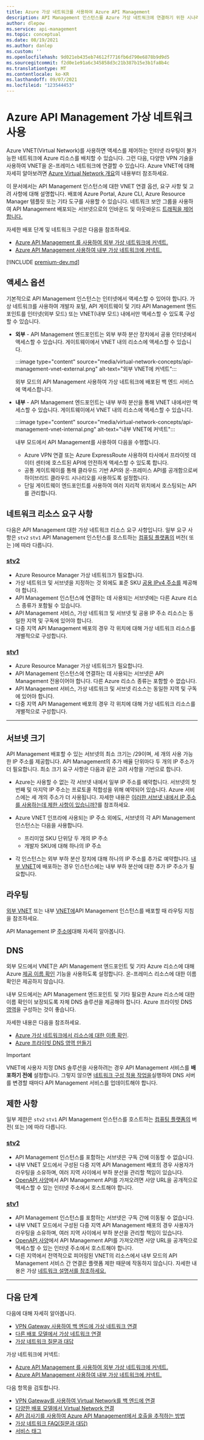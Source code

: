 ```yaml
---
title: Azure 가상 네트워크를 사용하여 Azure API Management
description: API Management 인스턴스를 Azure 가상 네트워크에 연결하기 위한 시나리오 및 요구 사항에 대해 알아봅니다.
author: dlepow
ms.service: api-management
ms.topic: conceptual
ms.date: 08/19/2021
ms.author: danlep
ms.custom: ''
ms.openlocfilehash: 9d021eb435eb74612f7716fb6d790e6878b9d9d5
ms.sourcegitcommit: f2d0e1e91a6c345858d3c21b387b15e3b1fa8b4c
ms.translationtype: MT
ms.contentlocale: ko-KR
ms.lasthandoff: 09/07/2021
ms.locfileid: "123544453"
---
```

# <a name="use-a-virtual-network-with-azure-api-management"></a>Azure API Management 가상 네트워크 사용

Azure VNET(Virtual Network)를 사용하면 액세스를 제어하는 인터넷 라우팅이 불가능한 네트워크에 Azure 리소스를 배치할 수 있습니다. 그런 다음, 다양한 VPN 기술을 사용하여 VNET을 온-프레미스 네트워크에 연결할 수 있습니다. Azure VNET에 대해 자세히 알아보려면 [Azure Virtual Network 개요](../virtual-network/virtual-networks-overview.md)의 내용부터 참조하세요.

이 문서에서는 API Management 인스턴스에 대한 VNET 연결 옵션, 요구 사항 및 고려 사항에 대해 설명합니다. 배포에 Azure Portal, Azure CLI, Azure Resource Manager 템플릿 또는 기타 도구를 사용할 수 있습니다. 네트워크 보안 그룹을 사용하여 API Management 배포되는 서브넷으로의 인바운드 및 아웃바운드 [트래픽을 제어합니다.][NetworkSecurityGroups]

자세한 배포 단계 및 네트워크 구성은 다음을 참조하세요.

* [Azure API Management 를 사용하여 외부 가상 네트워크에 커넥트.](./api-management-using-with-vnet.md)
* [Azure API Management 사용하여 내부 가상 네트워크에 커넥트.](./api-management-using-with-internal-vnet.md)

[!INCLUDE [premium-dev.md](../../includes/api-management-availability-premium-dev.md)]

## <a name="access-options"></a>액세스 옵션

기본적으로 API Management 인스턴스는 인터넷에서 액세스할 수 있어야 합니다. 가상 네트워크를 사용하여 개발자 포털, API 게이트웨이 및 기타 API Management 엔드포인트를 인터넷(외부 모드) 또는 VNET(내부 모드) 내에서만 액세스할 수 있도록 구성할 수 있습니다. 

* **외부** - API Management 엔드포인트는 외부 부하 분산 장치에서 공용 인터넷에서 액세스할 수 있습니다. 게이트웨이에서 VNET 내의 리소스에 액세스할 수 있습니다.

    :::image type="content" source="media/virtual-network-concepts/api-management-vnet-external.png" alt-text="외부 VNET에 커넥트":::

    외부 모드의 API Management 사용하여 가상 네트워크에 배포된 백 엔드 서비스에 액세스합니다.

* **내부** - API Management 엔드포인트는 내부 부하 분산을 통해 VNET 내에서만 액세스할 수 있습니다. 게이트웨이에서 VNET 내의 리소스에 액세스할 수 있습니다.

    :::image type="content" source="media/virtual-network-concepts/api-management-vnet-internal.png" alt-text="내부 VNET에 커넥트":::

    내부 모드에서 API Management를 사용하여 다음을 수행합니다.

    * Azure VPN 연결 또는 Azure ExpressRoute 사용하여 타사에서 프라이빗 데이터 센터에 호스트된 API에 안전하게 액세스할 수 있도록 합니다.
    * 공통 게이트웨이를 통해 클라우드 기반 API와 온-프레미스 API를 공개함으로써 하이브리드 클라우드 시나리오를 사용하도록 설정합니다.
    * 단일 게이트웨이 엔드포인트를 사용하여 여러 지리적 위치에서 호스팅되는 API를 관리합니다.


## <a name="network-resource-requirements"></a>네트워크 리소스 요구 사항

다음은 API Management 대한 가상 네트워크 리소스 요구 사항입니다. 일부 요구 사항은 `stv2` `stv1` API Management 인스턴스를 호스트하는 [컴퓨팅 플랫폼의](compute-infrastructure.md) 버전( 또는 )에 따라 다릅니다.

### <a name="stv2"></a>[stv2](#tab/stv2)

* Azure Resource Manager 가상 네트워크가 필요합니다.
* 가상 네트워크 및 서브넷을 지정하는 것 외에도 표준 SKU [공용 IPv4 주소를](../virtual-network/public-ip-addresses.md#standard) 제공해야 합니다.
* API Management 인스턴스에 연결하는 데 사용되는 서브넷에는 다른 Azure 리소스 종류가 포함될 수 있습니다.
* API Management 서비스, 가상 네트워크 및 서브넷 및 공용 IP 주소 리소스는 동일한 지역 및 구독에 있어야 합니다.
* 다중 지역 API Management 배포의 경우 각 위치에 대해 가상 네트워크 리소스를 개별적으로 구성합니다.

### <a name="stv1"></a>[stv1](#tab/stv1)

* Azure Resource Manager 가상 네트워크가 필요합니다.
* API Management 인스턴스에 연결하는 데 사용되는 서브넷은 API Management 전용이어야 합니다. 다른 Azure 리소스 종류는 포함할 수 없습니다.
* API Management 서비스, 가상 네트워크 및 서브넷 리소스는 동일한 지역 및 구독에 있어야 합니다.
* 다중 지역 API Management 배포의 경우 각 위치에 대해 가상 네트워크 리소스를 개별적으로 구성합니다.

---

## <a name="subnet-size"></a>서브넷 크기

API Management 배포할 수 있는 서브넷의 최소 크기는 /29이며, 세 개의 사용 가능한 IP 주소를 제공합니다. API Management의 추가 배율 단위마다 두 개의 IP 주소가 더 필요합니다. 최소 크기 요구 사항은 다음과 같은 고려 사항을 기반으로 합니다.

* Azure는 사용할 수 없는 각 서브넷 내에서 일부 IP 주소를 예약합니다. 서브넷의 첫 번째 및 마지막 IP 주소는 프로토콜 적합성을 위해 예약되어 있습니다. Azure 서비스에는 세 개의 주소가 더 사용됩니다. 자세한 내용은 [이러한 서브넷 내에서 IP 주소를 사용하는데 제한 사항이 있습니까?](../virtual-network/virtual-networks-faq.md#are-there-any-restrictions-on-using-ip-addresses-within-these-subnets)를 참조하세요.

* Azure VNET 인프라에 사용되는 IP 주소 외에도, 서브넷의 각 API Management 인스턴스는 다음을 사용합니다.
    * 프리미엄 SKU 단위당 두 개의 IP 주소 
    * 개발자 SKU에 대해 하나의 IP 주소 

* 각 인스턴스는 외부 부하 분산 장치에 대해 하나의 IP 주소를 추가로 예약합니다. [내부 VNET](./api-management-using-with-internal-vnet.md)에 배포하는 경우 인스턴스에는 내부 부하 분산에 대한 추가 IP 주소가 필요합니다.

## <a name="routing"></a>라우팅

[외부 VNET](./api-management-using-with-vnet.md#routing) 또는 내부 [VNET에](./api-management-using-with-internal-vnet.md#routing)API Management 인스턴스를 배포할 때 라우팅 지침을 참조하세요.

API Management IP [주소에](api-management-howto-ip-addresses.md)대해 자세히 알아봅니다.

## <a name="dns"></a>DNS

외부 모드에서 VNET은 API Management 엔드포인트 및 기타 Azure 리소스에 대해 Azure [제공 이름 확인](../virtual-network/virtual-networks-name-resolution-for-vms-and-role-instances.md#azure-provided-name-resolution) 기능을 사용하도록 설정합니다. 온-프레미스 리소스에 대한 이름 확인은 제공하지 않습니다. 

내부 모드에서는 API Management 엔드포인트 및 기타 필요한 Azure 리소스에 대한 이름 확인이 보장되도록 자체 DNS 솔루션을 제공해야 합니다. Azure 프라이빗 DNS [영역](../dns/private-dns-overview.md)을 구성하는 것이 좋습니다.

자세한 내용은 다음을 참조하세요. 
* [Azure 가상 네트워크에서 리소스에 대한 이름 확인](../virtual-network/virtual-networks-name-resolution-for-vms-and-role-instances.md#name-resolution-that-uses-your-own-dns-server).  
* [Azure 프라이빗 DNS 영역 만들기](../dns/private-dns-getstarted-portal.md)

> [!IMPORTANT]
> VNET에 사용자 지정 DNS 솔루션을 사용하려는 경우 API Management 서비스를 **배포하기 전에** 설정합니다. 그렇지 않으면 [네트워크 구성 적용 작업을](/rest/api/apimanagement/2020-12-01/api-management-service/apply-network-configuration-updates)실행하여 DNS 서버를 변경할 때마다 API Management 서비스를 업데이트해야 합니다.

## <a name="limitations"></a>제한 사항

일부 제한은 `stv2` `stv1` API Management 인스턴스를 호스트하는 [컴퓨팅 플랫폼의](compute-infrastructure.md) 버전( 또는 )에 따라 다릅니다.

### <a name="stv2"></a>[stv2](#tab/stv2)

* API Management 인스턴스를 포함하는 서브넷은 구독 간에 이동할 수 없습니다.
* 내부 VNET 모드에서 구성된 다중 지역 API Management 배포의 경우 사용자가 라우팅을 소유하며, 여러 지역 사이에서 부하 분산을 관리할 책임이 있습니다.
* [OpenAPI 사양](import-and-publish.md)에서 API Management API를 가져오려면 사양 URL을 공개적으로 액세스할 수 있는 인터넷 주소에서 호스트해야 합니다.

### <a name="stv1"></a>[stv1](#tab/stv1)

* API Management 인스턴스를 포함하는 서브넷은 구독 간에 이동될 수 없습니다.
* 내부 VNET 모드에서 구성된 다중 지역 API Management 배포의 경우 사용자가 라우팅을 소유하며, 여러 지역 사이에서 부하 분산을 관리할 책임이 있습니다.
* [OpenAPI 사양](import-and-publish.md)에서 API Management API를 가져오려면 사양 URL을 공개적으로 액세스할 수 있는 인터넷 주소에서 호스트해야 합니다.
* 다른 지역에서 전역적으로 피어링된 VNET의 리소스에서 내부 모드의 API Management 서비스 간 연결은 플랫폼 제한 때문에 작동하지 않습니다. 자세한 내용은 가상 [네트워크 설명서를 참조하세요.](../virtual-network/virtual-network-manage-peering.md#requirements-and-constraints)

---

## <a name="next-steps"></a>다음 단계

다음에 대해 자세히 알아봅니다.

* [VPN Gateway 사용하여 백 엔드에 가상 네트워크 연결](../vpn-gateway/design.md#s2smulti)
* [다른 배포 모델에서 가상 네트워크 연결](../vpn-gateway/vpn-gateway-connect-different-deployment-models-powershell.md)
* [가상 네트워크 질문과 대답](../virtual-network/virtual-networks-faq.md)

가상 네트워크에 커넥트:
* [Azure API Management 를 사용하여 외부 가상 네트워크에 커넥트.](./api-management-using-with-vnet.md)
* [Azure API Management 사용하여 내부 가상 네트워크에 커넥트.](./api-management-using-with-internal-vnet.md)

다음 항목을 검토합니다.

* [VPN Gateway를 사용하여 Virtual Network를 백 엔드에 연결](../vpn-gateway/design.md#s2smulti)
* [다양한 배포 모델에서 Virtual Network 연결](../vpn-gateway/vpn-gateway-connect-different-deployment-models-powershell.md)
* [API 검사기를 사용하여 Azure API Management에서 호출을 추적하는 방법](api-management-howto-api-inspector.md)
* [가상 네트워크 FAQ(질문과 대답)](../virtual-network/virtual-networks-faq.md)
* [서비스 태그](../virtual-network/network-security-groups-overview.md#service-tags)

[api-management-using-vnet-menu]: ./media/api-management-using-with-vnet/api-management-menu-vnet.png
[api-management-setup-vpn-select]: ./media/api-management-using-with-vnet/api-management-using-vnet-select.png
[api-management-setup-vpn-add-api]: ./media/api-management-using-with-vnet/api-management-using-vnet-add-api.png
[api-management-vnet-private]: ./media/virtual-network-concepts/api-management-vnet-internal.png
[api-management-vnet-public]: ./media/virtual-network-concepts/api-management-vnet-external.png

[Enable VPN connections]: #enable-vpn
[Connect to a web service behind VPN]: #connect-vpn
[Related content]: #related-content

[UDRs]: ../virtual-network/virtual-networks-udr-overview.md
[NetworkSecurityGroups]: ../virtual-network/network-security-groups-overview.md
[ServiceEndpoints]: ../virtual-network/virtual-network-service-endpoints-overview.md
[ServiceTags]: ../virtual-network/network-security-groups-overview.md#service-tags
